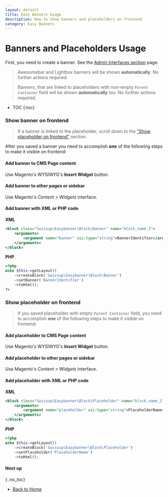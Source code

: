 ```yaml
---
layout: default
title: Easy Banners Usage
description: How to show banners and placeholders on frontend
category: Easy Banners
---
```


# Banners and Placeholders Usage

First, you need to create a banner. See the
[Admin Interfaces section](/m2/extensions/easybanners/interfaces/) page.

> Awesomebar and Lightbox banners will be shown **automatically**. No further
> actions required.
>
> Banners, that are linked to placeholders with non-empty `Parent Container` field
> will be shown **automatically** too. No further actions required.

* TOC
{:toc}

### Show banner on frontend

> If a banner is linked to the placeholder, scroll down to the
> ["Show placeholder on frontend"](#show-placeholder-on-frontend) section.

After you saved a banner you need to accomplish **one** of the following steps
to make it visible on frontend:

#### Add banner to CMS Page content

Use Magento's WYSIWYG's **Insert Widget** button.

#### Add banner to other pages or sidebar

Use Magento's _Content > Widgets_ interface.

#### Add banner with XML or PHP code

**XML**

```xml
<block class="Swissup\Easybanner\Block\Banner" name="block_name_1">
    <arguments>
        <argument name="banner" xsi:type="string">BannerIdentifier</argument>
    </arguments>
</block>
```

**PHP**

```php
<?php
echo $this->getLayout()
    ->createBlock('Swissup\Easybanner\Block\Banner')
    ->setBanner('BannerIdentifier')
    ->toHtml();
?>
```

### Show placeholder on frontend

> If you saved placeholder with empty `Parent Container` field, you need
> to accomplish **one** of the following steps to make it visible on frontend:

#### Add placeholder to CMS Page content

Use Magento's WYSIWYG's **Insert Widget** button.

#### Add placeholder to other pages or sidebar

Use Magento's _Content > Widgets_ interface.

#### Add placeholder with XML or PHP code

**XML**

```xml
<block class="Swissup\Easybanner\Block\Placeholder" name="block_name_2">
    <arguments>
        <argument name="placeholder" xsi:type="string">PlaceholderName</argument>
    </arguments>
</block>
```

**PHP**

```php
<?php
echo $this->getLayout()
    ->createBlock('Swissup\Easybanner\Block\Placeholder')
    ->setPlaceholder('PlaceholderName')
    ->toHtml();
```

#### Next up
{:.no_toc}

* [Back to Home](/m2/extensions/easybanners/)
